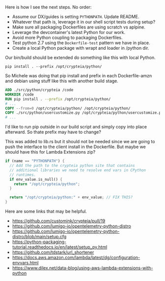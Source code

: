 
Here is how I see the next steps. No order:

* Assume our DX/guides is setting `PYTHONPATH`. Update README.
* Whatever that path is, leverage it in our shell script tests during setup?
* Make sure all packaging Dockerfiles are using scratch vs aplpine.
* Leverage the devcontainer's latest Python for our work. 
* Avoid more Python coupling to packaging Dockerfiles.
* Test python 2.7 using the `Dockerfile-test` pattern we have in place.
* Create a local Python package with wrapt and loader in /python dir.

Our bin/build should be extended do something like this with local Python.

```shell
pip install . --prefix /opt/crypteia/python/
```

So Michele was doing that pip install and prefix in each Dockerfile-amzn and debian using stuff like this with another build stage.

```dockerfile
ADD ./src/python/crypteia /code
WORKDIR /code
RUN pip install . --prefix /opt/crypteia/python/
# ...
COPY --from=0 /opt/crypteia/python/ /opt/crypteia/python/
COPY ./src/python/usercustomize.py /opt/crypteia/python/usercustomize.py
# ...
```

I'd like to run pip outside in our build script and simply copy into place afterward. So thate prefix may have to change?

This was added to lib.rs but it should not be needed since we are going to push the interface to the client install in the Dockerfile. But maybe we should have this for Lambda Extensions zip?

```rust
if (name == "PYTHONPATH") {
  // Add the path to the crypteia python site that contains
  // additional libraries we need to resolve end vars in CPython
  // runtimes.
  if env_value.is_null() {
    return "/opt/crypteia/python";
  }

  return "/opt/crypteia/python:" + env_value; // FIX THIS?
}
```

Here are some links that may be helpful.

- https://github.com/customink/crypteia/pull/19
- https://github.com/lumigo-io/opentelemetry-python-distro
- https://github.com/lumigo-io/opentelemetry-python-distro/blob/main/setup.cfg
- https://python-packaging-tutorial.readthedocs.io/en/latest/setup_py.html
- https://github.com/tdstark/url_shortener
- https://docs.aws.amazon.com/lambda/latest/dg/configuration-envvars.html
- https://www.dilex.net/data-blog/using-aws-lambda-extensions-with-python

